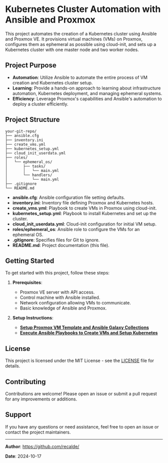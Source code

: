 # Kubernetes Cluster Automation with Ansible and Proxmox

This project automates the creation of a Kubernetes cluster using Ansible and Proxmox VE. It provisions virtual machines (VMs) on Proxmox, configures them as ephemeral as possible using cloud-init, and sets up a Kubernetes cluster with one master node and two worker nodes.

## **Project Purpose**

- **Automation**: Utilize Ansible to automate the entire process of VM creation and Kubernetes cluster setup.
- **Learning**: Provide a hands-on approach to learning about infrastructure automation, Kubernetes deployment, and managing ephemeral systems.
- **Efficiency**: Leverage Proxmox's capabilities and Ansible's automation to deploy a cluster efficiently.

## **Project Structure**

```
your-git-repo/
├── ansible.cfg
├── inventory.ini
├── create_vms.yml
├── kubernetes_setup.yml
├── cloud_init_userdata.yml
├── roles/
│   └── ephemeral_os/
│       ├── tasks/
│       │   └── main.yml
│       └── handlers/
│           └── main.yml
├── .gitignore
└── README.md
```

- **ansible.cfg**: Ansible configuration file setting defaults.
- **inventory.ini**: Inventory file defining Proxmox and Kubernetes hosts.
- **create_vms.yml**: Playbook to create VMs in Proxmox using cloud-init.
- **kubernetes_setup.yml**: Playbook to install Kubernetes and set up the cluster.
- **cloud_init_userdata.yml**: Cloud-init configuration for initial VM setup.
- **roles/ephemeral_os**: Ansible role to configure the VMs for an ephemeral OS.
- **.gitignore**: Specifies files for Git to ignore.
- **README.md**: Project documentation (this file).

## **Getting Started**

To get started with this project, follow these steps:

1. **Prerequisites**:
   - Proxmox VE server with API access.
   - Control machine with Ansible installed.
   - Network configuration allowing VMs to communicate.
   - Basic knowledge of Ansible and Proxmox.

2. **Setup Instructions**:

   - **[Setup Proxmox VM Template and Ansible Galaxy Collections](docs/SETUP_PROXMOX_TEMPLATE.md)**
   - **[Execute Ansible Playbooks to Create VMs and Setup Kubernetes](docs/EXECUTE_PLAYBOOKS.md)**

## **License**

This project is licensed under the MIT License - see the [LICENSE](LICENSE) file for details.

## **Contributing**

Contributions are welcome! Please open an issue or submit a pull request for any improvements or additions.

## **Support**

If you have any questions or need assistance, feel free to open an issue or contact the project maintainers.

---

**Author**: https://github.com/recalde/

**Date**: 2024-10-17